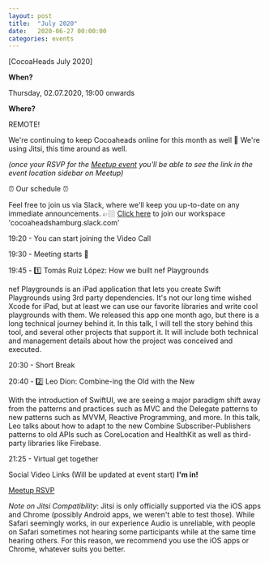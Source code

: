 ```yaml
---
layout: post
title:  "July 2020"
date:   2020-06-27 00:00:00
categories: events
---
```


[CocoaHeads July 2020]

**When?**

Thursday, 02.07.2020, 19:00 onwards

**Where?**

REMOTE!

We're continuing to keep Cocoaheads online for this month as well 🎉
We're using Jitsi, this time around as well. 

*(once your RSVP for the [Meetup event](https://www.meetup.com/CocoaHeads-Hamburg/events/jgthtrybckbdb/) you'll be able to see the link in the event location sidebar on Meetup)*

⏰ Our schedule ⏰

Feel free to join us via Slack, where we'll keep you up-to-date on any immediate announcements.
👉🏼 [Click here](https://slack.cocoaheads.hamburg) to join our workspace 'cocoaheadshamburg.slack.com'

19:20 - You can start joining the Video Call

19:30 - Meeting starts 🎉

19:45 - 1️⃣
Tomás Ruiz López: How we built nef Playgrounds

nef Playgrounds is an iPad application that lets you create Swift Playgrounds using 3rd party dependencies. It's not our long time wished Xcode for iPad, but at least we can use our favorite libraries and write cool playgrounds with them. We released this app one month ago, but there is a long technical journey behind it. In this talk, I will tell the story behind this tool, and several other projects that support it. It will include both technical and management details about how the project was conceived and executed.

20:30 - Short Break

20:40 - 2️⃣
Leo Dion: Combine-ing the Old with the New

With the introduction of SwiftUI, we are seeing a major paradigm shift away from the patterns and practices such as MVC and the Delegate patterns to new patterns such as MVVM, Reactive Programming, and more. In this talk, Leo talks about how to adapt to the new Combine Subscriber-Publishers patterns to old APIs such as CoreLocation and HealthKit as well as third-party libraries like Firebase.

21:25 - Virtual get together

Social Video Links (Will be updated at event start)
**I'm in!**

[Meetup RSVP](https://www.meetup.com/CocoaHeads-Hamburg/events/jgthtrybckbdb/)



*Note on Jitsi Compatibility*: Jitsi is only officially supported via the iOS apps and Chrome (possibly Android apps, we weren't able to test those). While Safari seemingly works, in our experience Audio is unreliable, with people on Safari sometimes not hearing some participants while at the same time hearing others. For this reason, we recommend you use the iOS apps or Chrome, whatever suits you better.
